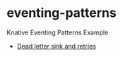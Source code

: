 # eventing-patterns

Knative Eventing Patterns Example

- [Dead letter sink and retries](dead-letter-sink-retries/README.md)
